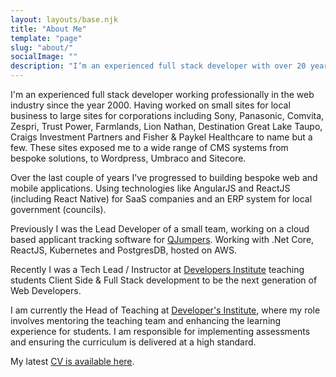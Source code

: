 ```yaml
---
layout: layouts/base.njk
title: "About Me"
template: "page"
slug: "about/"
socialImage: ""
description: "I’m an experienced full stack developer with over 20 years of experience. I’ve worked on a wide range of projects, from small sites for local businesses to large sites for corporations. I’m currently the Head of Teaching at Developer’s Institute, where I mentor the teaching team and enhance the learning experience for students."
---
```


I'm an experienced full stack developer working professionally in the web industry since the year 2000. Having worked on small sites for local business to large sites for corporations including Sony, Panasonic, Comvita, Zespri, Trust Power, Farmlands, Lion Nathan, Destination Great Lake Taupo, Craigs Investment Partners and Fisher & Paykel Healthcare to name but a few. These sites exposed me to a wide range of CMS systems from bespoke solutions, to Wordpress, Umbraco and Sitecore.

Over the last couple of years I've progressed to building bespoke web and mobile applications. Using technologies like AngularJS and ReactJS (including React Native) for SaaS companies and an ERP system for local government (councils).

Previously I was the Lead Developer of a small team, working on a cloud based applicant tracking software for [QJumpers](https://www.qjumpers.com/). Working with .Net Core, ReactJS, Kubernetes and PostgresDB, hosted on AWS.

Recently I was a Tech Lead / Instructor at [Developers Institute](https://www.developers.ac.nz) teaching students Client Side & Full Stack development to be the next generation of Web Developers.

I am currently the Head of Teaching at [Developer's Institute](https://www.developers.ac.nz), where my role involves mentoring the teaching team and enhancing the learning experience for students. I am responsible for implementing assessments and ensuring the curriculum is delivered at a high standard.

My latest [CV is available here](https://andrewford.co.nz/assets/CV-AndrewFord-Sep-2023-dev.pdf).
